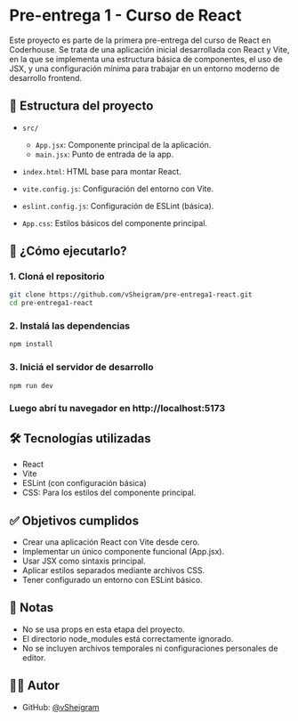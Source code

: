 # Pre-entrega 1 - Curso de React

Este proyecto es parte de la primera pre-entrega del curso de React en Coderhouse. Se trata de una aplicación inicial desarrollada con React y Vite, en la que se implementa una estructura básica de componentes, el uso de JSX, y una configuración mínima para trabajar en un entorno moderno de desarrollo frontend.

## 📁 Estructura del proyecto

- `src/`
  - `App.jsx`: Componente principal de la aplicación.
  - `main.jsx`: Punto de entrada de la app.

- `index.html`: HTML base para montar React.
- `vite.config.js`: Configuración del entorno con Vite.
- `eslint.config.js`: Configuración de ESLint (básica).
- `App.css`: Estilos básicos del componente principal.

## 🚀 ¿Cómo ejecutarlo?

### 1. Cloná el repositorio

```bash
git clone https://github.com/vSheigram/pre-entrega1-react.git
cd pre-entrega1-react
```

### 2. Instalá las dependencias
```bash
npm install
```

### 3. Iniciá el servidor de desarrollo
```bash
npm run dev
```

### Luego abrí tu navegador en http://localhost:5173

## 🛠️ Tecnologías utilizadas
- React
- Vite
- ESLint (con configuración básica)
- CSS: Para los estilos del componente principal.

## ✅ Objetivos cumplidos

- Crear una aplicación React con Vite desde cero.
- Implementar un único componente funcional (App.jsx).
- Usar JSX como sintaxis principal.
- Aplicar estilos separados mediante archivos CSS.
- Tener configurado un entorno con ESLint básico.

## 📌 Notas

- No se usa props en esta etapa del proyecto.
- El directorio node_modules está correctamente ignorado.
- No se incluyen archivos temporales ni configuraciones personales de editor.

## 👨‍💻 Autor
- GitHub: [@vSheigram](https://github.com/vSheigram)